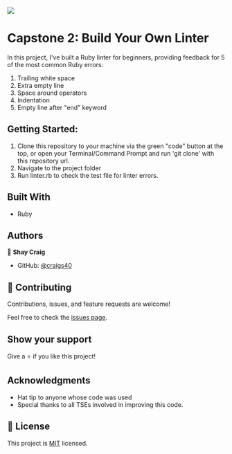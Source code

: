 ![](https://img.shields.io/badge/Microverse-blueviolet)

# Capstone 2: Build Your Own Linter

In this project, I've built a Ruby linter for beginners, providing feedback for 5 of the most common Ruby errors:

1. Trailing white space
2. Extra empty line
3. Space around operators
4. Indentation
5. Empty line after "end" keyword

## Getting Started:
1. Clone this repository to your machine via the green "code" button at the top, or open your Terminal/Command Prompt and run 'git clone' with this repository url.
2. Navigate to the project folder
3. Run linter.rb to check the test file for linter errors.

## Built With

- Ruby

## Authors

👤 **Shay Craig**

- GitHub: [@craigs40](https://github.com/craigs40)

## 🤝 Contributing

Contributions, issues, and feature requests are welcome!

Feel free to check the [issues page](issues/).

## Show your support

Give a ⭐️ if you like this project!

## Acknowledgments

- Hat tip to anyone whose code was used
- Special thanks to all TSEs involved in improving this code.

## 📝 License

This project is [MIT](https://opensource.org/licenses/MIT) licensed.
